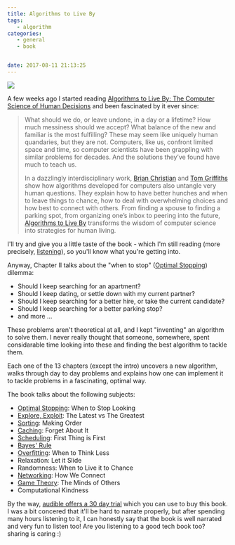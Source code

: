 ```yaml
---
title: Algorithms to Live By
tags:
   - algorithm
categories:
   - general
   - book


date: 2017-08-11 21:13:25
---
```

![](/images/2017/08/algorithms-to-live-by.jpg)

A few weeks ago I started reading [Algorithms to Live By: The Computer Science of Human Decisions](http://algorithmstoliveby.com/) and been fascinated by it ever since:

> What should we do, or leave undone, in a day or a lifetime? How much messiness should we accept? What balance of the new and familiar is the most fulfilling? These may seem like uniquely human quandaries, but they are not. Computers, like us, confront limited space and time, so computer scientists have been grappling with similar problems for decades. And the solutions they’ve found have much to teach us.
>
> In a dazzlingly interdisciplinary work, [Brian Christian](http://brian-christian.com/) and [Tom Griffiths](http://cocosci.berkeley.edu/tom/) show how algorithms developed for computers also untangle very human questions. They explain how to have better hunches and when to leave things to chance, how to deal with overwhelming choices and how best to connect with others. From finding a spouse to finding a parking spot, from organizing one’s inbox to peering into the future, [Algorithms to Live By](http://algorithmstoliveby.com/) transforms the wisdom of computer science into strategies for human living.

I'll try and give you a little taste of the book - which I'm still reading (more precisely, [listening](https://www.audible.com/pd/Business/Algorithms-to-Live-By-Audiobook/B01D24NLWO)), so you'll know what you're getting into.

<!-- more -->

Anyway, Chapter II talks about the "when to stop" ([Optimal Stopping](https://en.wikipedia.org/wiki/Optimal_stopping)) dilemma:
- Should I keep searching for an apartment?
- Should I keep dating, or settle down with my current partner?
- Should I keep searching for a better hire, or take the current candidate?
- Should I keep searching for a better parking stop?
- and more ...

These problems aren't theoretical at all, and I kept "inventing" an algorithm to solve them. I never really thought that someone, somewhere, spent considarable time looking into these and finding the best algorithm to tackle them.

Each one of the 13 chapters (except the intro) uncovers a new algorithm, walks through day to day problems and explains how one can implement it to tackle problems in a fascinating, optimal way.

The book talks about the following subjects:
- [Optimal Stopping](https://en.wikipedia.org/wiki/Optimal_stopping): When to Stop Looking
- [Explore, Exploit](https://en.wikipedia.org/wiki/Multi-armed_bandit): The Latest vs The Greatest
- [Sorting](https://en.wikipedia.org/wiki/Sorting_algorithm): Making Order
- [Caching](https://en.wikipedia.org/wiki/Cache_%28computing%28): Forget About It
- [Scheduling](https://en.wikipedia.org/wiki/Scheduling_%28computing%28): First Thing is First
- [Bayes' Rule](https://en.wikipedia.org/wiki/Bayes%27_theorem)
- [Overfitting](https://en.wikipedia.org/wiki/Overfitting): When to Think Less
- Relaxation: Let it Slide
- Randomness: When to Live it to Chance
- [Networking](https://en.wikipedia.org/wiki/Business_networking): How We Connect
- [Game Theory](https://en.wikipedia.org/wiki/Game_theory): The Minds of Others
- Computational Kindness

By the way, [audible offers a 30 day trial](http://www.audible.com/offers/30free) which you can use to buy this book. I was a bit concered that it'll be hard to narrate properly, but after spending many hours listening to it, I can honestly say that the book is well narrated and very fun to listen too! 
Are you listening to a good tech book too? sharing is caring :)
